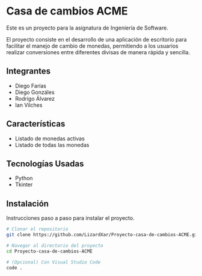 # Casa de cambios ACME

Este es un proyecto para la asignatura de Ingeniería de Software.

El proyecto consiste en el desarrollo de una aplicación de escritorio para facilitar el manejo de cambio de monedas, permitiendo a los usuarios realizar conversiones entre diferentes divisas de manera rápida y sencilla.

## Integrantes

- Diego Farías
- Diego Gonzáles
- Rodrigo Álvarez
- Ian Vilches

## Características

- Listado de monedas activas
- Listado de todas las monedas
  

## Tecnologías Usadas

- Python
- Tkinter

## Instalación

Instrucciones paso a paso para instalar el proyecto.

```bash
# Clonar el repositorio
git clone https://github.com/LizardXar/Proyecto-casa-de-cambios-ACME.git
```

```bash
# Navegar al directorio del proyecto
cd Proyecto-casa-de-cambios-ACME
```

```bash
# (Opcional) Con Visual Studio Code
code .
